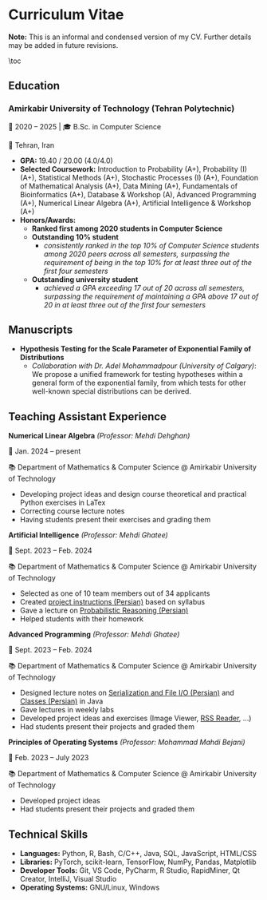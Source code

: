 # Curriculum Vitae

**Note:** This is an informal and condensed version of my CV.
Further details may be added in future revisions.

\toc

## Education

### Amirkabir University of Technology (Tehran Polytechnic)  
📅 2020 – 2025 | 🎓 B.Sc. in Computer Science

📍 Tehran, Iran  
- **GPA:** 19.40 / 20.00 (4.0/4.0)  
- **Selected Coursework:** Introduction to Probability (A+), Probability (I) (A+), Statistical Methods (A+), Stochastic Processes (I) (A+), Foundation of Mathematical Analysis (A+), Data Mining (A+), Fundamentals of Bioinformatics (A+), Database & Workshop (A), Advanced Programming (A+), Numerical Linear Algebra (A+), Artificial Intelligence & Workshop (A+)
- **Honors/Awards:**
    - **Ranked first among 2020 students in Computer Science**
    - **Outstanding 10% student**
        - *consistently ranked in the top 10% of Computer Science students among 2020 peers across all semesters, surpassing the requirement of being in the top 10% for at least three out of the first four semesters*
    - **Outstanding university student**
        - *achieved a GPA exceeding 17 out of 20 across all semesters, surpassing the requirement of maintaining a GPA above 17 out of 20 in at least three out of the first four semesters*

## Manuscripts

- **Hypothesis Testing for the Scale Parameter of Exponential Family of Distributions**
    - *Collaboration with Dr. Adel Mohammadpour (University of Calgary)*: We propose a unified framework for testing hypotheses within a general form of the exponential family, from which tests for other well-known special distributions can be derived.

## Teaching Assistant Experience  
**Numerical Linear Algebra** *(Professor: Mehdi Dehghan)*

📅 Jan. 2024 – present

📚 Department of Mathematics & Computer Science @ Amirkabir University of Technology  
- Developing project ideas and design course theoretical and practical Python exercises in LaTex  
- Correcting course lecture notes  
- Having students present their exercises and grading them  

**Artificial Intelligence** *(Professor: Mehdi Ghatee)*

📅 Sept. 2023 – Feb. 2024

📚 Department of Mathematics & Computer Science @ Amirkabir University of Technology  
- Selected as one of 10 team members out of 34 applicants  
- Created [project instructions (Persian)](https://github.com/parasilius/aut-materials/tree/main/ta/ai/guides) based on syllabus  
- Gave a lecture on [Probabilistic Reasoning (Persian)](https://github.com/parasilius/aut-materials/blob/main/ta/ai/Probabilistic%20Reasoning.pdf)
- Helped students with their homework  

**Advanced Programming** *(Professor: Mehdi Ghatee)*

📅 Sept. 2023 – Feb. 2024

📚 Department of Mathematics & Computer Science @ Amirkabir University of Technology  
- Designed lecture notes on [Serialization and File I/O (Persian)](https://github.com/parasilius/aut-materials/blob/main/ta/ap/lab4.pdf) and [Classes (Persian)](https://github.com/parasilius/aut-materials/blob/main/ta/ap/main.pdf) in Java  
- Gave lectures in weekly labs  
- Developed project ideas and exercises (Image Viewer, [RSS Reader](https://github.com/parasilius/rss-reader), …)  
- Had students present their projects and graded them  

**Principles of Operating Systems** *(Professor: Mohammad Mahdi Bejani)*

📅 Feb. 2023 – July 2023

📚 Department of Mathematics & Computer Science @ Amirkabir University of Technology  
- Developed project ideas  
- Had students present their projects and graded them  

## Technical Skills

- **Languages:** Python, R, Bash, C/C++, Java, SQL, JavaScript, HTML/CSS
- **Libraries:** PyTorch, scikit-learn, TensorFlow, NumPy, Pandas, Matplotlib
- **Developer Tools:** Git, VS Code, PyCharm, R Studio, RapidMiner, Qt Creator, IntelliJ, Visual Studio
- **Operating Systems:** GNU/Linux, Windows
